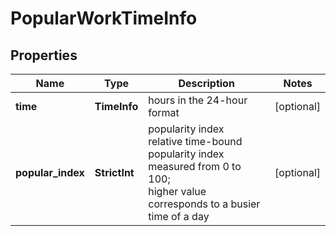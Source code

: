 # PopularWorkTimeInfo


## Properties

| Name | Type | Description | Notes |
|------------ | ------------- | ------------- | -------------|
**time** | **TimeInfo** | hours in the 24-hour format |[optional]|
**popular_index** | **StrictInt** | popularity index<br>relative time-bound popularity index measured from 0 to 100;<br>higher value corresponds to a busier time of a day |[optional]|